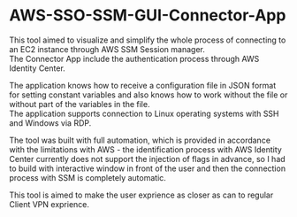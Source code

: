 # AWS-SSO-SSM-GUI-Connector-App

This tool aimed to visualize and simplify the whole process of connecting to an EC2 instance through AWS SSM Session manager.\
The Connector App include the authentication process through AWS Identity Center.

The application knows how to receive a configuration file in JSON format for setting constant variables and also knows how to work without the file or without part of the variables in the file.\
The application supports connection to Linux operating systems with SSH and Windows via RDP.

The tool was built with full automation, which is provided in accordance with the limitations with AWS - the identification process with AWS Identity Center currently does not support the injection of flags in advance, so I had to build with interactive window in front of the user and then the connection process with SSM is completely automatic.

This tool is aimed to make the user exprience as closer as can to regular Client VPN exprience.

